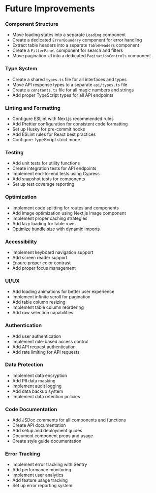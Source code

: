 # Future Improvements

### Component Structure
- Move loading states into a separate `Loading` component
- Create a dedicated `ErrorBoundary` component for error handling
- Extract table headers into a separate `TableHeaders` component
- Create a `FilterPanel` component for search and filters
- Move pagination UI into a dedicated `PaginationControls` component

### Type System
- Create a shared `types.ts` file for all interfaces and types
- Move API response types to a separate `api/types.ts` file
- Create a `constants.ts` file for all magic numbers and strings
- Add proper TypeScript types for all API endpoints

### Linting and Formatting
- Configure ESLint with Next.js recommended rules
- Add Prettier configuration for consistent code formatting
- Set up Husky for pre-commit hooks
- Add ESLint rules for React best practices
- Configure TypeScript strict mode

### Testing
- Add unit tests for utility functions
- Create integration tests for API endpoints
- Implement end-to-end tests using Cypress
- Add snapshot tests for components
- Set up test coverage reporting

### Optimization
- Implement code splitting for routes and components
- Add image optimization using Next.js Image component
- Implement proper caching strategies
- Add lazy loading for table rows
- Optimize bundle size with dynamic imports

### Accessibility
- Implement keyboard navigation support
- Add screen reader support
- Ensure proper color contrast
- Add proper focus management

### UI/UX
- Add loading animations for better user experience
- Implement infinite scroll for pagination
- Add table column resizing
- Implement table column reordering
- Add row selection capabilities

### Authentication
- Add user authentication
- Implement role-based access control
- Add API request authentication
- Add rate limiting for API requests

### Data Protection
- Implement data encryption
- Add PII data masking
- Implement audit logging
- Add data backup system
- Implement data retention policies

### Code Documentation
- Add JSDoc comments for all components and functions
- Create API documentation
- Add setup and deployment guides
- Document component props and usage
- Create style guide documentation

### Error Tracking
- Implement error tracking with Sentry
- Add performance monitoring
- Implement user analytics
- Add feature usage tracking
- Set up error reporting system